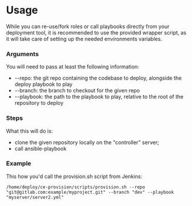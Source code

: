 # Usage
While you can re-use/fork roles or call playbooks directly from your deployment tool, it is recommended to use the provided wrapper script, as it will take care of setting up the needed environments variables.
### Arguments
You will need to pass at least the following information:
- --repo: the git repo containing the codebase to deploy, alongside the deploy playbook to play
- --branch: the branch to checkout for the given repo
- --playbook: the path to the playbook to play, relative to the root of the repository to deploy
### Steps
What this will do is:
- clone the given repository locally on the "controller" server;
- call ansible-playbook
### Example
This how you'd call the provision.sh script from Jenkins:
```
/home/deploy/ce-provision/scripts/provision.sh --repo "git@gitlab.com:example/myproject.git" --branch "dev" --playbook "myserver/server2.yml"
```
